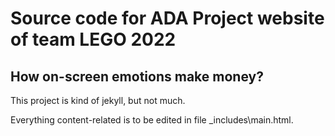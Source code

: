 # Source code for ADA Project website of team LEGO 2022

## How on-screen emotions make money?

This project is kind of jekyll, but not much.

Everything content-related is to be edited in file \_includes\main.html.
